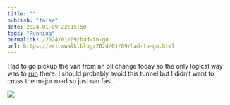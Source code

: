 ```yaml
---
title: ""
publish: "false"
date: 2024-01-09 22:15:50
tags: "Running"
permalink: /2024/01/09/had-to-go
url: https://ericmwalk.blog/2024/01/09/had-to-go.html
---
```


Had to go pickup the van from an oil change today so the only logical way was to [run](https://strava.com/activities/10526973863) there. I should probably avoid this tunnel but I didn’t want to cross the major road so just ran fast.

![](https://ericmwalk.blog/uploads/2024/img-7473.jpeg)